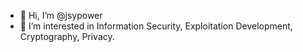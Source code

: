 - 👋 Hi, I’m @jsypower
- 👀 I’m interested in Information Security, Exploitation Development, Cryptography, Privacy.
